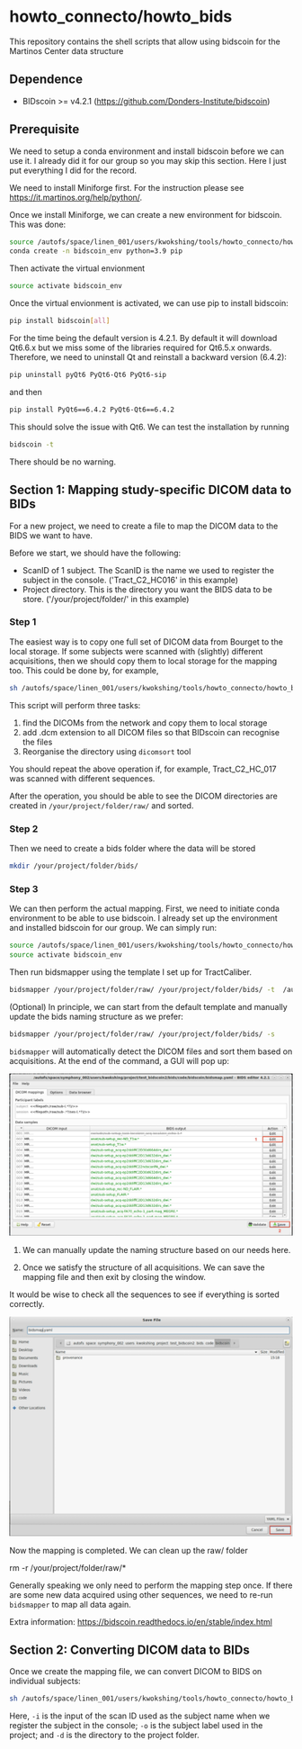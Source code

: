 # howto_connecto/howto_bids

This repository contains the shell scripts that allow using bidscoin for the Martinos Center data structure

## Dependence

- BIDscoin >= v4.2.1 (<https://github.com/Donders-Institute/bidscoin>)

## Prerequisite

We need to setup a conda environment and install bidscoin before we can use it. I already did it for our group so you may skip this section. Here I just put everything I did for the record.

We need to install Miniforge first. For the instruction please see <https://it.martinos.org/help/python/>.

Once we install Miniforge, we can create a new environment for bidscoin. This was done:

```bash
source /autofs/space/linen_001/users/kwokshing/tools/howto_connecto/howto_bids/initiate_conda.sh 
conda create -n bidscoin_env python=3.9 pip
```

Then activate the virtual envionment

```bash
source activate bidscoin_env
```

Once the virtual envionment is activated, we can use pip to install bidscoin:

```bash
pip install bidscoin[all] 
```

For the time being the default version is 4.2.1. By default it will download Qt6.6.x but we miss some of the libraries required for Qt6.5.x onwards. Therefore, we need to uninstall Qt and reinstall a backward version (6.4.2):

```bash
pip uninstall pyQt6 PyQt6-Qt6 PyQt6-sip
```

and then

```bash
pip install PyQt6==6.4.2 PyQt6-Qt6==6.4.2
```

This should solve the issue with Qt6. We can test the installation by running

```bash
bidscoin -t 
```

There should be no warning.

## Section 1: Mapping study-specific DICOM data to BIDs

For a new project, we need to create a file to map the DICOM data to the BIDS we want to have.

Before we start, we should have the following:

- ScanID of 1 subject. The ScanID is the name we used to register the subject in the console. ('Tract_C2_HC016' in this example)
- Project directory. This is the directory you want the BIDS data to be store. ('/your/project/folder/' in this example)

### Step 1

The easiest way is to copy one full set of DICOM data from Bourget to the local storage. If some subjects were scanned with (slightly) different acquisitions, then we should copy them to local storage for the mapping too. This could be done by, for example,

```bash
sh /autofs/space/linen_001/users/kwokshing/tools/howto_connecto/howto_bids/copy_to_local.sh -i Tract_C2_HC_016 -o /your/project/folder/raw/sub-016
```

This script will perform three tasks:

1. find the DICOMs from the network and copy them to local storage
2. add .dcm extension to all DICOM files so that BIDscoin can recognise the files
3. Reorganise the directory using `dicomsort` tool

You should repeat the above operation if, for example, Tract_C2_HC_017 was scanned with different sequences.

After the operation, you should be able to see the DICOM directories are created in `/your/project/folder/raw/` and sorted.

### Step 2

Then we need to create a bids folder where the data will be stored

```bash
mkdir /your/project/folder/bids/
```

### Step 3

We can then perform the actual mapping. First, we need to initiate conda environment to be able to use bidscoin. I already set up the environment and installed bidscoin for our group. We can simply run:

```bash
source /autofs/space/linen_001/users/kwokshing/tools/howto_connecto/howto_bids/initiate_conda.sh 
source activate bidscoin_env
```

Then run bidsmapper using the template I set up for TractCaliber.

```bash
bidsmapper /your/project/folder/raw/ /your/project/folder/bids/ -t  /autofs/space/linen_001/users/kwokshing/tools/howto_connecto/howto_bids/tractcaliber_template.yaml -s 
```

(Optional) In principle, we can start from the default template and manually update the bids naming structure as we prefer:

```bash
bidsmapper /your/project/folder/raw/ /your/project/folder/bids/ -s 
```

`bidsmapper` will automatically detect the DICOM files and sort them based on acquisitions. At the end of the command, a GUI will pop up:

![image](./_images/bidseditor_1.jpg)

1. We can manually update the naming structure based on our needs here.

2. Once we satisfy the structure of all acquisitions. We can save the mapping file and then exit by closing the window.

It would be wise to check all the sequences to see if everything is sorted correctly.

![image](./_images/bidseditor_2.jpg)

Now the mapping is completed. We can clean up the raw/ folder

rm -r /your/project/folder/raw/*

Generally speaking we only need to perform the mapping step once. If there are some new data acquired using other sequences, we need to re-run `bidsmapper` to map all data again.

Extra information: <https://bidscoin.readthedocs.io/en/stable/index.html>

## Section 2: Converting DICOM data to BIDs

Once we create the mapping file, we can convert DICOM to BIDS on individual subjects:

```bash
sh /autofs/space/linen_001/users/kwokshing/tools/howto_connecto/howto_bids/dicom2bids.sh -i Tract_C2_HC_016 -o sub-016 -d /your/project/folder/
```

Here, `-i` is the input of the scan ID used as the subject name when we register the subject in the console; `-o` is the subject label used in the project; and `-d` is the directory to the project folder.
